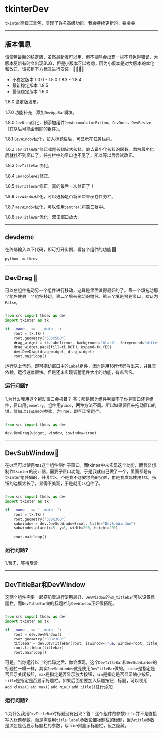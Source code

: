 # tkinterDev

`tkinter`高级工具包，实现了许多高级功能，我会持续更新的。😁😁😁
____
## 版本信息
请使用最新的稳定版，虽然最新版可以用，但不排除会出现一些不可免得错误，大版本更新有时会出现BUG，但是小版本可以考虑，因为小版本是对大版本的优化和改正，请按照下方标准进行安装。🐋🐳🐋🐳
- 不稳定版本 1.0.0 - 1.5.0 1.8.3 - 1.8.4
- 最新稳定版本 1.8.5
- 最低稳定版本 1.6.0
 
1.6.0 稳定版发布。

1.7.0 功能补充，添加`DevAppBar`模块。

1.8.0 `DevDrag`优化，预添加组件`DevAccumulatorButton`、`DevDocs`、`DevResize`（在以后可能会删除的组件）。

1.8.1 `DevWindow`优化，加入标题栏后，可显示在任务栏内。

1.8.2 `DevTitleBar`修正标题按钮放大按钮，删去最小化按钮的函数，因为最小化后就找不到窗口了，任务栏中的窗口也不见了，所以等以后尝试改正。

1.8.3 `DevTitleBar`优化。

1.8.4 `DevToplevel`修正。

1.8.5 `DevTitleBar`修正，真的最后一次修正了！

1.8.6 `DevWindow`优化，可以选择是否将窗口显示在任务栏。

1.8.7 `DevWindow`优化，可以使用`centre()`将窗口居中。

1.8.8 `DevTitleBar`优化，双击窗口放大。
____

## devdemo
在终端输入以下代码，即可打开实例，看各个组件的功能🤣🤣
```commandline
python -m tkdev
```
____

## DevDrag 🤖
可以使组件拖动另一个组件进行移动，这算是里面做得最好的了。第一个填拖动那个组件使另一个组件移动，第二个填被拖动的组件。第三个填是否是窗口，默认为`False`。

```python

from src import tkdev as dev
import tkinter as tk

if __name__ == '__main__':
    root = tk.Tk()
    root.geometry("500x500")
    drag_widget = tk.Label(root, background="black", foreground="white", text="Hello DevDrag")
    drag_widget.pack(fill=tk.BOTH, expand=tk.YES)
    dev.DevDrag(drag_widget, drag_widget)
    root.mainloop()
```
运行以上代码，即可拖动窗口中的`Label`组件，因为是用18行代码写出来，并且无依赖，运行速度很快。但是还未实现调整组件大小的功能，有点苦恼。

### 运行问题❓
1.为什么我用这个拖动窗口会报错？
答：那是因为组件判断不了你是窗口还是组件，窗口用`geometry`，组件用`place`，两种方法不同。所以如果要用来拖动窗口的话，请加上`iswindow`参数，为`True`，即可正常运行。

```python

from src import tkdev as dev

dev.DevDrag(widget, window, iswindow=true)
```
____

## DevSubWindow🤖
在`Qt`里可以使用`MDI`这个组件制作子窗口，而tkinter中未实现这个功能，而我又想制作`tkinter`的设计器，需要子窗口功能，于是我就自己做了一个，里面都是有`tkinter`组件做的，并非`ttk`。不是我不想要漂亮的界面，而是我发现使用`ttk`，按钮的边框太长了，显得不美观，于是就用`tk`组件了。

```python

from src import tkdev as dev
import tkinter as tk

if __name__ == '__main__':
    root = tk.Tk()
    root.geometry("300x300")
    subwindow = dev.DevSubWindow(root, title="DevSubWindow")
    subwindow.place(x=5, y=5, width=290, height=290)

    root.mainloop()
```
### 运行问题❓
1.暂无，等待反馈
____
## DevTitleBar和DevWindow
这两个组件需要一起搭配着进行使用最好，`DevWindow`的`wm_titlebar`可以设置标题栏，而`DevTitleBar`做的标题栏与`DevWindow`正好很搭配。

```python

from src import tkdev as dev
import tkinter as tk

if __name__ == '__main__':
    root = dev.DevWindow()
    root.geometry("300x300")
    titlebar = dev.DevTitleBar(root, iswindow=True, window=root, title_label="Hello")
    root.titlebar(titlebar)
    root.mainloop()
```
可是，当你运行以上的代码之后，你会发现，这个`DevTitleBar`和`DevSubWindow`的标题栏一模一样，其实`DevSubWindow`就是使用`DevTitleBar`做的。`close`是指定是否显示关闭按钮，`max`是指定是否显示放大按钮，`min`是指定是否显示缩小按钮，`title`是指定是否显示标题栏。如果后面想要加入标题按钮、标题，可以使用`add_close()` `add_max()` `add_min()` `add_title()`进行添加
### 运行问题❓
1.为什么我用`DevTitleBa`r时标题没有出现？答：这个组件的参数`title`并不是直接写入标题参数，而是需要用`title_label`参数设置标题栏的标题，因为`title`参数是决定是否显示标题栏的参数，写True则显示标题栏，反之隐藏。
____

